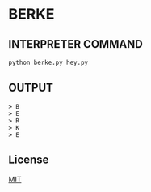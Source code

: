 # BERKE

## INTERPRETER COMMAND
```bash
python berke.py hey.py
```

## OUTPUT
```
> B
> E
> R
> K
> E
```

## License
[MIT](https://choosealicense.com/licenses/mit/)
